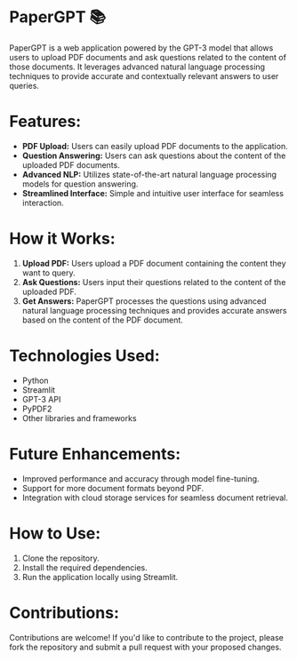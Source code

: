 # PaperGPT 📚
PaperGPT is a web application powered by the GPT-3 model that allows users to upload PDF documents and ask questions related to the content of those documents. It leverages advanced natural language processing techniques to provide accurate and contextually relevant answers to user queries.

# Features:
- **PDF Upload:** Users can easily upload PDF documents to the application.
- **Question Answering:** Users can ask questions about the content of the uploaded PDF documents.
- **Advanced NLP:** Utilizes state-of-the-art natural language processing models for question answering.
- **Streamlined Interface:** Simple and intuitive user interface for seamless interaction.
# How it Works:
1. **Upload PDF:** Users upload a PDF document containing the content they want to query.
2. **Ask Questions:** Users input their questions related to the content of the uploaded PDF.
3. **Get Answers:** PaperGPT processes the questions using advanced natural language processing techniques and provides accurate answers based on the content of the PDF document.
# Technologies Used:
- Python
- Streamlit
- GPT-3 API
- PyPDF2
- Other libraries and frameworks
# Future Enhancements:
- Improved performance and accuracy through model fine-tuning.
- Support for more document formats beyond PDF.
- Integration with cloud storage services for seamless document retrieval.
# How to Use:
1. Clone the repository.
2. Install the required dependencies.
3. Run the application locally using Streamlit.
# Contributions:
Contributions are welcome! If you'd like to contribute to the project, please fork the repository and submit a pull request with your proposed changes.
